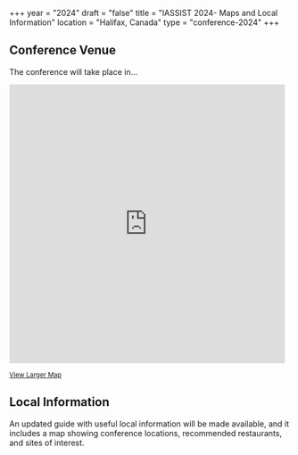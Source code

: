 +++
year = "2024"
draft = "false"
title = "IASSIST 2024- Maps and Local Information"
location = "Halifax, Canada"
type = "conference-2024"
+++

## Conference Venue

The conference will take place in...

<div class="map" style="padding:0">
    <style>
      .mapFrame {
        overflow:hidden;
        background:none!important;
        height:500px;
        width:99%;
      }
    </style>
  <div class="mapFrame">
    <iframe width="99%" height="500" frameborder="0" scrolling="no" marginheight="0" marginwidth="0" src="https://www.openstreetmap.org/export/embed.html?bbox=-63.75434875488282%2C44.56552335655411%2C-63.43299865722656%2C44.73258898857743&amp;layer=mapnik"></iframe>
  </div>
</div>

<small><a href="https://www.openstreetmap.org/#map=12/44.6491/-63.5937" target="_blank" title="Opens a new tab">View Larger Map<i class="fas fa-external-link-alt"></i></a></small>

## Local Information

An updated guide with useful local information will be made available, and it includes a map showing conference locations, recommended restaurants, and sites of interest.
